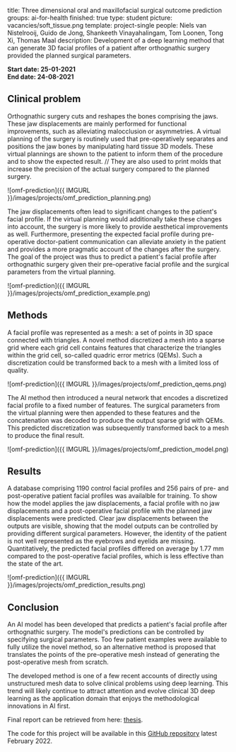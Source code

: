 title: Three dimensional oral and maxillofacial surgical outcome prediction
groups: ai-for-health
finished: true
type: student
picture: vacancies/soft_tissue.png
template: project-single
people: Niels van Nistelrooij, Guido de Jong, Shankeeth Vinayahalingam, Tom Loonen, Tong Xi, Thomas Maal
description: Development of a deep learning method that can generate 3D facial profiles of a patient after orthognathic surgery provided the planned surgical parameters.

**Start date: 25-01-2021** <br>
**End date: 24-08-2021**

## Clinical problem
Orthognathic surgery cuts and reshapes the bones comprising the jaws. These jaw displacements are mainly performed for functional improvements, such as alleviating malocclusion or asymmetries. A virtual planning of the surgery is routinely used that pre-operatively separates and positions the jaw bones by manipulating hard tissue 3D models. These virtual plannings are shown to the patient to inform them of the procedure and to show the expected result.
// They are also used to print molds that increase the precision of the actual surgery compared to the planned surgery.

![omf-prediction]({{ IMGURL }}/images/projects/omf_prediction_planning.png)

The jaw displacements often lead to significant changes to the patient's facial profile. If the virtual planning would additionally take these changes into account, the surgery is more likely to provide aesthetical improvements as well. Furthermore, presenting the expected facial profile during pre-operative doctor-patient communication can alleviate anxiety in the patient and provides a more pragmatic account of the changes after the surgery. The goal of the project was thus to predict a patient's facial profile after orthognathic surgery given their pre-operative facial profile and the surgical parameters from the virtual planning.

![omf-prediction]({{ IMGURL }}/images/projects/omf_prediction_example.png)

## Methods
A facial profile was represented as a mesh: a set of points in 3D space connected with triangles. A novel method discretized a mesh into a sparse grid where each grid cell contains features that characterize the triangles within the grid cell, so-called quadric error metrics (QEMs). Such a discretization could be transformed back to a mesh with a limited loss of quality.

![omf-prediction]({{ IMGURL }}/images/projects/omf_prediction_qems.png)

The AI method then introduced a neural network that encodes a discretized facial profile to a fixed number of features. The surgical parameters from the virtual planning were then appended to these features and the concatenation was decoded to produce the output sparse grid with QEMs. This predicted discretization was subsequently transformed back to a mesh to produce the final result.

![omf-prediction]({{ IMGURL }}/images/projects/omf_prediction_model.png)

## Results
A database comprising 1190 control facial profiles and 256 pairs of pre- and post-operative patient facial profiles was availalble for training. To show how the model applies the jaw displacements, a facial profile with no jaw displacements and a post-operative facial profile with the planned jaw displacements were predicted. Clear jaw displacements between the outputs are visible, showing that the model outputs can be controlled by providing different surgical parameters. However, the identity of the patient is not well represented as the eyebrows and eyelids are missing. Quantitatively, the predicted facial profiles differed on average by 1.77 mm compared to the post-operative facial profiles, which is less effective than the state of the art.

![omf-prediction]({{ IMGURL }}/images/projects/omf_prediction_results.png)

## Conclusion
An AI model has been developed that predicts a patient's facial profile after orthognathic surgery. The model's predictions can be controlled by specifying surgical parameters. Too few patient examples were available to fully utilize the novel method, so an alternative method is proposed that translates the points of the pre-operative mesh instead of generating the post-operative mesh from scratch.

The developed method is one of a few recent accounts of directly using unstructured mesh data to solve clinical problems using deep learning. This trend will likely continue to attract attention and evolve clinical 3D deep learning as the application domain that enjoys the methodological innovations in AI first.

Final report can be retrieved from here: [thesis](https://drive.google.com/file/d/1Vw_rxBvem9RVQPaJiujnsKZU67bLXLU_/view?usp=sharing).

The code for this project will be available in this [GitHub repository](https://github.com/nnistelrooij/OMPrediction) latest February 2022.

